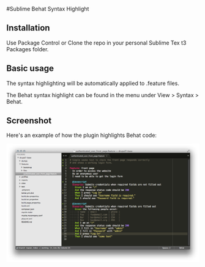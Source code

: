#Sublime Behat Syntax Highlight

## Installation

Use Package Control or Clone the repo in your personal Sublime Tex t3 Packages folder.

## Basic usage

The syntax highlighting will be automatically applied to .feature files.

The Behat syntax highlight can be found in the menu under View > Syntax > Behat.

## Screenshot

Here's an example of how the plugin highlights Behat code:

![Behat Feature Highlighting](screenshot.png)

